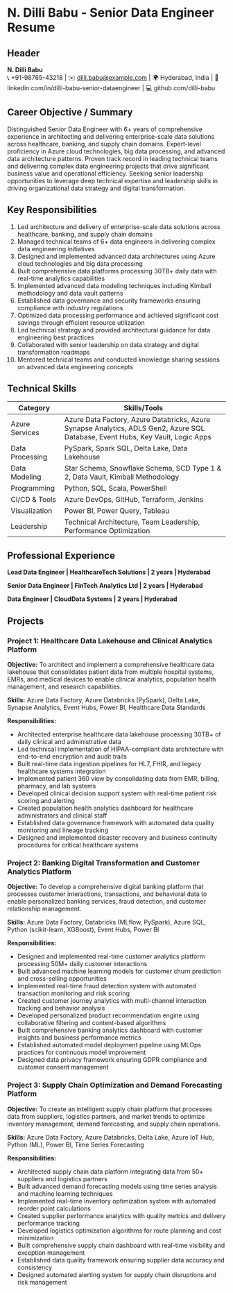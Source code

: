 # N. Dilli Babu - Senior Data Engineer Resume

## Header
**N. Dilli Babu**  
📞 +91-98765-43218 | ✉️ dilli.babu@example.com | 🌍 Hyderabad, India | 🔗 linkedin.com/in/dilli-babu-senior-dataengineer | 💻 github.com/dilli-babu

## Career Objective / Summary
Distinguished Senior Data Engineer with 6+ years of comprehensive experience in architecting and delivering enterprise-scale data solutions across healthcare, banking, and supply chain domains. Expert-level proficiency in Azure cloud technologies, big data processing, and advanced data architecture patterns. Proven track record in leading technical teams and delivering complex data engineering projects that drive significant business value and operational efficiency. Seeking senior leadership opportunities to leverage deep technical expertise and leadership skills in driving organizational data strategy and digital transformation.

## Key Responsibilities
1. Led architecture and delivery of enterprise-scale data solutions across healthcare, banking, and supply chain domains
2. Managed technical teams of 6+ data engineers in delivering complex data engineering initiatives
3. Designed and implemented advanced data architectures using Azure cloud technologies and big data processing
4. Built comprehensive data platforms processing 30TB+ daily data with real-time analytics capabilities
5. Implemented advanced data modeling techniques including Kimball methodology and data vault patterns
6. Established data governance and security frameworks ensuring compliance with industry regulations
7. Optimized data processing performance and achieved significant cost savings through efficient resource utilization
8. Led technical strategy and provided architectural guidance for data engineering best practices
9. Collaborated with senior leadership on data strategy and digital transformation roadmaps
10. Mentored technical teams and conducted knowledge sharing sessions on advanced data engineering concepts

## Technical Skills

| Category | Skills/Tools |
|----------|--------------|
| Azure Services | Azure Data Factory, Azure Databricks, Azure Synapse Analytics, ADLS Gen2, Azure SQL Database, Event Hubs, Key Vault, Logic Apps |
| Data Processing | PySpark, Spark SQL, Delta Lake, Data Lakehouse |
| Data Modeling | Star Schema, Snowflake Schema, SCD Type 1 & 2, Data Vault, Kimball Methodology |
| Programming | Python, SQL, Scala, PowerShell |
| CI/CD & Tools | Azure DevOps, GitHub, Terraform, Jenkins |
| Visualization | Power BI, Power Query, Tableau |
| Leadership | Technical Architecture, Team Leadership, Performance Optimization |

## Professional Experience

**Lead Data Engineer | HealthcareTech Solutions | 2 years | Hyderabad**

**Senior Data Engineer | FinTech Analytics Ltd | 2 years | Hyderabad**

**Data Engineer | CloudData Systems | 2 years | Hyderabad**

## Projects

### Project 1: Healthcare Data Lakehouse and Clinical Analytics Platform

**Objective:** To architect and implement a comprehensive healthcare data lakehouse that consolidates patient data from multiple hospital systems, EMRs, and medical devices to enable clinical analytics, population health management, and research capabilities.

**Skills:** Azure Data Factory, Azure Databricks (PySpark), Delta Lake, Synapse Analytics, Event Hubs, Power BI, Healthcare Data Standards

**Responsibilities:**
- Architected enterprise healthcare data lakehouse processing 30TB+ of daily clinical and administrative data
- Led technical implementation of HIPAA-compliant data architecture with end-to-end encryption and audit trails
- Built real-time data ingestion pipelines for HL7, FHIR, and legacy healthcare systems integration
- Implemented patient 360 view by consolidating data from EMR, billing, pharmacy, and lab systems
- Developed clinical decision support system with real-time patient risk scoring and alerting
- Created population health analytics dashboard for healthcare administrators and clinical staff
- Established data governance framework with automated data quality monitoring and lineage tracking
- Designed and implemented disaster recovery and business continuity procedures for critical healthcare systems

### Project 2: Banking Digital Transformation and Customer Analytics Platform

**Objective:** To develop a comprehensive digital banking platform that processes customer interactions, transactions, and behavioral data to enable personalized banking services, fraud detection, and customer relationship management.

**Skills:** Azure Data Factory, Databricks (MLflow, PySpark), Azure SQL, Python (scikit-learn, XGBoost), Event Hubs, Power BI

**Responsibilities:**
- Designed and implemented real-time customer analytics platform processing 50M+ daily customer interactions
- Built advanced machine learning models for customer churn prediction and cross-selling opportunities
- Implemented real-time fraud detection system with automated transaction monitoring and risk scoring
- Created customer journey analytics with multi-channel interaction tracking and behavior analysis
- Developed personalized product recommendation engine using collaborative filtering and content-based algorithms
- Built comprehensive banking analytics dashboard with customer insights and business performance metrics
- Established automated model deployment pipeline using MLOps practices for continuous model improvement
- Designed data privacy framework ensuring GDPR compliance and customer consent management

### Project 3: Supply Chain Optimization and Demand Forecasting Platform

**Objective:** To create an intelligent supply chain platform that processes data from suppliers, logistics partners, and market trends to optimize inventory management, demand forecasting, and supply chain operations.

**Skills:** Azure Data Factory, Azure Databricks, Delta Lake, Azure IoT Hub, Python (ML), Power BI, Time Series Forecasting

**Responsibilities:**
- Architected supply chain data platform integrating data from 50+ suppliers and logistics partners
- Built advanced demand forecasting models using time series analysis and machine learning techniques
- Implemented real-time inventory optimization system with automated reorder point calculations
- Created supplier performance analytics with quality metrics and delivery performance tracking
- Developed logistics optimization algorithms for route planning and cost minimization
- Built comprehensive supply chain dashboard with real-time visibility and exception management
- Established data quality framework ensuring supplier data accuracy and consistency
- Designed automated alerting system for supply chain disruptions and risk management
